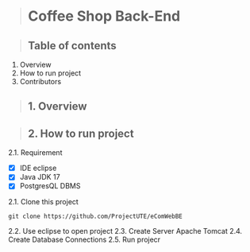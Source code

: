 > # Coffee Shop Back-End 

> ## Table of contents
1. Overview
2. How to run project
3. Contributors

> ## 1. Overview

> ## 2. How to run project

2.1. Requirement
- [x] IDE eclipse
- [x] Java JDK 17
- [x] PostgresQL DBMS

2.1. Clone this project 
```
git clone https://github.com/ProjectUTE/eComWebBE
```
2.2. Use eclipse to open project 
2.3. Create Server Apache Tomcat
2.4. Create Database Connections
2.5. Run projecr

